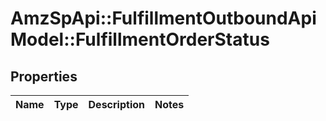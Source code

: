 # AmzSpApi::FulfillmentOutboundApiModel::FulfillmentOrderStatus

## Properties
Name | Type | Description | Notes
------------ | ------------- | ------------- | -------------


